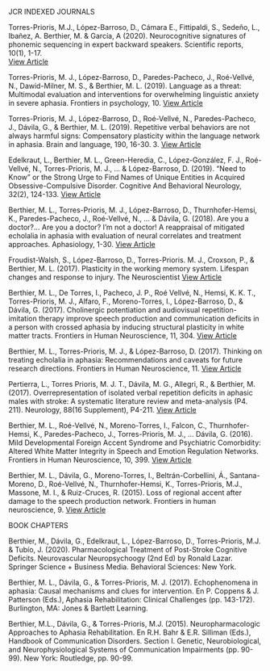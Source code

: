 JCR INDEXED JOURNALS

Torres-Prioris, M.J., López-Barroso, D., Cámara E., Fittipaldi, S., Sedeño, L., Ibañez, A. Berthier, M. & García, A (2020). Neurocognitive signatures of phonemic sequencing in expert backward speakers. Scientific reports, 10(1), 1-17.   
<a href="https://github.com/mjtorresprioris/mjtorresprioris-academic/blob/master/files/paper15_2020.pdf">View Article </a>

Torres-Prioris, M. J., López-Barroso, D., Paredes-Pacheco, J., Roé-Vellvé, N., Dawid-Milner, M. S., & Berthier, M. L. (2019). Language as a threat: Multimodal evaluation and interventions for overwhelming linguistic anxiety in severe aphasia. Frontiers in psychology, 10.
<a href="https://github.com/mjtorresprioris/mjtorresprioris-academic/blob/master/files/paper9_2019.pdf">View Article </a>

Torres-Prioris, M. J., López-Barroso, D., Roé-Vellvé, N., Paredes-Pacheco, J., Dávila, G., & Berthier, M. L. (2019). Repetitive verbal behaviors are not always harmful signs: Compensatory plasticity within the language network in aphasia. Brain and language, 190, 16-30. 3.
<a href="https://github.com/mjtorresprioris/mjtorresprioris-academic/blob/master/files/paper10_2019.pdf">View Article </a>

Edelkraut, L., Berthier, M. L., Green-Heredia, C., López-González, F. J., Roé-Vellvé, N., Torres-Prioris, M. J., ... & López-Barroso, D. (2019). “Need to Know” or the Strong Urge to Find Names of Unique Entities in Acquired Obsessive-Compulsive Disorder. Cognitive And Behavioral Neurology, 32(2), 124-133.
<a href="https://github.com/mjtorresprioris/mjtorresprioris-academic/blob/master/files/paper11_2019.pdf">View Article </a>

Berthier, M. L., Torres-Prioris, M. J., López-Barroso, D., Thurnhofer-Hemsi, K., Paredes-Pacheco, J., Roé-Vellvé, N., ... & Dávila, G. (2018). Are you a doctor?… Are you a doctor? I’m not a doctor! A reappraisal of mitigated echolalia in aphasia with evaluation of neural correlates and treatment approaches. Aphasiology, 1-30.
<a href="https://github.com/mjtorresprioris/mjtorresprioris-academic/blob/master/files/paper7_2018.pdf">View Article </a>

Froudist-Walsh, S., López-Barroso, D., Torres-Prioris. M. J., Croxson, P., & Berthier, M. L. (2017). Plasticity in the working memory system. Lifespan changes and response to injury. The Neuroscientist
<a href="https://github.com/mjtorresprioris/mjtorresprioris-academic/blob/master/files/paper5_2017.pdf">View Article </a>


Berthier, M. L., De Torres, I., Pacheco, J. P., Roé Vellvé, N., Hemsi, K. K. T., Torres-Prioris, M. J., Alfaro, F., Moreno-Torres, I., López-Barroso, D., & Dávila, G. (2017). Cholinergic potentiation and audiovisual repetition-imitation therapy improve speech production and communication deficits in a person with crossed aphasia by inducing structural plasticity in white matter tracts. Frontiers in Human Neuroscience, 11, 304.
<a href="https://github.com/mjtorresprioris/mjtorresprioris-academic/blob/master/files/paper4_2017.pdf">View Article </a>


Berthier, M. L., Torres-Prioris, M. J., & López-Barroso, D. (2017). Thinking on treating echolalia in aphasia: Recommendations and caveats for future research directions. Frontiers in Human Neuroscience, 11.
<a href="https://github.com/mjtorresprioris/mjtorresprioris-academic/blob/master/files/paper3_2017.pdf">View Article </a>

Pertierra, L., Torres Prioris, M. J. T., Dávila, M. G., Allegri, R., & Berthier, M. (2017). Overrepresentation of isolated verbal repetition deficits in aphasic males with stroke: A systematic literature review and meta-analysis (P4. 211). Neurology, 88(16 Supplement), P4-211.
<a href="https://github.com/mjtorresprioris/mjtorresprioris-academic/blob/master/files/paper6_2017.pdf">View Article </a>

Berthier, M. L., Roé-Vellvé, N., Moreno-Torres, I., Falcon, C., Thurnhofer-Hemsi, K., Paredes-Pacheco, J., Torres-Prioris, M. J., … Dávila, G. (2016). Mild Developmental Foreign Accent Syndrome and Psychiatric Comorbidity: Altered White Matter Integrity in Speech and Emotion Regulation Networks. Frontiers in Human Neuroscience, 10, 399.
<a href="https://github.com/mjtorresprioris/mjtorresprioris-academic/blob/master/files/paper2_2016.pdf">View Article </a>

Berthier, M. L., Dávila, G., Moreno-Torres, I., Beltrán-Corbellini, Á., Santana-Moreno, D., Roé-Vellvé, N., Thurnhofer-Hemsi, K., Torres-Prioris, M.J., Massone, M. I., & Ruiz-Cruces, R. (2015). Loss of regional accent after damage to the speech production network. Frontiers in human neuroscience, 9.
<a href="https://github.com/mjtorresprioris/mjtorresprioris-academic/blob/master/files/paper1_2015.pdf">View Article </a>


BOOK CHAPTERS

Berthier, M., Dávila, G., Edelkraut, L., López-Barroso, D., Torres-Prioris, M.J. & Tubío, J. (2020). Pharmacological Treatment of Post-Stroke Cognitive Deficits. Neurovascular Neuropsychoogy (2nd Ed) by Ronald Lazar. Springer Science + Business Media. Behavioral Sciences: New York.

Berthier, M. L., Dávila, G., & Torres-Prioris, M. J. (2017). Echophenomena in aphasia: Causal mechanisms and clues for intervention. En P. Coppens & J. Patterson (Eds.), Aphasia Rehabilitation: Clinical Challenges (pp. 143-172). Burlington, MA: Jones & Bartlett Learning.

Berthier, M.L., Dávila, G., & Torres-Prioris, M.J. (2015). Neuropharmacologic Approaches to Aphasia Rehabilitation. En R.H. Bahr & E.R. Silliman (Eds.), Handbook of Communication Disorders. Section I. Genetic, Neurobiological, and Neurophysiological Systems of Communication Impairments (pp. 90-99). New York: Routledge, pp. 90-99.
